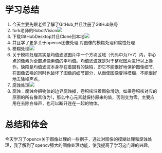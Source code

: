 # 学习总结
1. 今天主要先跟老师了解了GitHub,并且注册了GitHub账号
2. fork老师的RobotVision![](/media/1.png)
3. 下载GitHubDesktop并且Clone到本地![](/media/2.png)
4. 并且学了更多关于opencv图像处理
对图像的模糊处理和腐蚀处理
1. 模糊处理![](/media/8.png) 
2. 关于模糊处理其实是均值滤波图片中一个方块区域（代码中为7*7）内，中心点的像素为全部点像素值的平均值。均值滤波就是对于整张图片进行以上操作。缺陷是均值滤波本身存在着固有的缺陷，即它不能很好地保护图像细节，在图像去噪的同时也破坏了图像的细节部分，从而使图像变得模糊，不能很好地去除噪声点。
3. 腐蚀处理![](/media/4.png)
4. 腐蚀：腐蚀会把物体的边界腐蚀掉，卷积核沿着图象滑动，如果卷积核对应的原图的所有像素值为1，那么中心元素就保持原来的值，否则变为零。主要应用在去除白噪声，也可以断开连在一起的物体。

# 总结和体会
   今天学习了opencv关于图像处理的一些例子，通过对图像的模糊处理和腐蚀处理，我了解到了opencv强大的图像处理功能，使我提高了学习这门课的兴趣。
   
